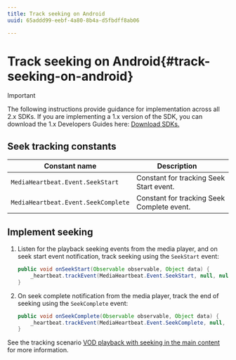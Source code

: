 ```yaml
---
title: Track seeking on Android
uuid: 65addd99-eebf-4a80-8b4a-d5fbdff8ab06

---
```


# Track seeking on Android{#track-seeking-on-android}

>[!IMPORTANT]
>
>The following instructions provide guidance for implementation across all 2.x SDKs. If you are implementing a 1.x version of the SDK, you can download the 1.x Developers Guides here: [Download SDKs.](/help/sdk-implement/download-sdks.md)

## Seek tracking constants

|  Constant name  | Description&nbsp;&nbsp;&nbsp;&nbsp;  |
|---|---|
|  `MediaHeartbeat.Event.SeekStart`  | Constant for tracking Seek Start event.  |
|  `MediaHeartbeat.Event.SeekComplete`  | Constant for tracking Seek Complete event.  |

## Implement seeking

1. Listen for the playback seeking events from the media player, and on seek start event notification, track seeking using the `SeekStart` event: 

    ```java
    public void onSeekStart(Observable observable, Object data) {  
        _heartbeat.trackEvent(MediaHeartbeat.Event.SeekStart, null, null); 
    }
    ```

1. On seek complete notification from the media player, track the end of seeking using the `SeekComplete` event: 

    ```java
    public void onSeekComplete(Observable observable, Object data) {  
        _heartbeat.trackEvent(MediaHeartbeat.Event.SeekComplete, null, null); 
    }
    ```

See the tracking scenario [VOD playback with seeking in the main content](/help/sdk-implement/tracking-scenarios/vod-seeking.md) for more information.
